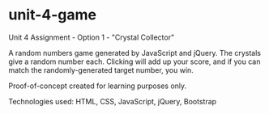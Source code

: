 # unit-4-game
Unit 4 Assignment - Option 1 - "Crystal Collector"

A random numbers game generated by JavaScript and jQuery. The crystals give a random number each. Clicking will add up your score, and if you can match the randomly-generated target number, you win.

Proof-of-concept created for learning purposes only.

Technologies used: HTML, CSS, JavaScript, jQuery, Bootstrap
